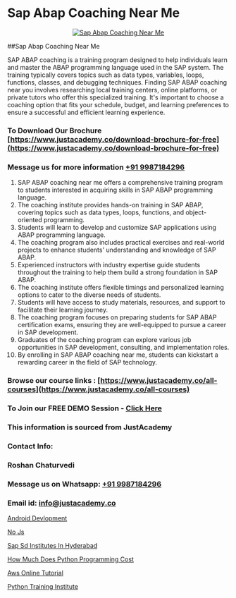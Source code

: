 # Sap Abap Coaching Near Me

<p align="center">
  <a href="https://justacademy.co/course-detail/sap-abap-training">
    <img src="https://justacademy.co/storage2/course_image/1707212883_course_image.webp" alt="Sap Abap Coaching Near Me">
  </a>
</p>
##Sap Abap Coaching Near Me

SAP ABAP coaching is a training program designed to help individuals learn and master the ABAP programming language used in the SAP system. The training typically covers topics such as data types, variables, loops, functions, classes, and debugging techniques. Finding SAP ABAP coaching near you involves researching local training centers, online platforms, or private tutors who offer this specialized training. It's important to choose a coaching option that fits your schedule, budget, and learning preferences to ensure a successful and efficient learning experience.
### To Download Our Brochure [https://www.justacademy.co/download-brochure-for-free](https://www.justacademy.co/download-brochure-for-free)
### Message us for more information [+91 9987184296](https://api.whatsapp.com/send?phone=919987184296)
1) SAP ABAP coaching near me offers a comprehensive training program to students interested in acquiring skills in SAP ABAP programming language.
2) The coaching institute provides hands-on training in SAP ABAP, covering topics such as data types, loops, functions, and object-oriented programming.
3) Students will learn to develop and customize SAP applications using ABAP programming language.
4) The coaching program also includes practical exercises and real-world projects to enhance students' understanding and knowledge of SAP ABAP.
5) Experienced instructors with industry expertise guide students throughout the training to help them build a strong foundation in SAP ABAP.
6) The coaching institute offers flexible timings and personalized learning options to cater to the diverse needs of students.
7) Students will have access to study materials, resources, and support to facilitate their learning journey.
8) The coaching program focuses on preparing students for SAP ABAP certification exams, ensuring they are well-equipped to pursue a career in SAP development.
9) Graduates of the coaching program can explore various job opportunities in SAP development, consulting, and implementation roles.
10) By enrolling in SAP ABAP coaching near me, students can kickstart a rewarding career in the field of SAP technology.

### Browse our course links : [https://www.justacademy.co/all-courses](https://www.justacademy.co/all-courses) 
### To Join our FREE DEMO Session - [Click Here](https://www.justacademy.co/register-for-course-demo)


### This information is sourced from JustAcademy
### Contact Info:
### Roshan Chaturvedi
### Message us on Whatsapp: [+91 9987184296](https://api.whatsapp.com/send?phone=919987184296)
### Email id: [info@justacademy.co](mailto:info@justacademy.co)
                
[Android Devlopment](https://www.linkedin.com/pulse/android-devlopment-justacademy-hyderabad-xjfgc/)

[No Js](https://www.linkedin.com/pulse/js-software-training-mountain-view-ecase?trackingId=EqnvQ7%2BmMqjhLb1sGCz8RQ%3D%3D&lipi=urn%3Ali%3Apage%3Ad_flagship3_company_admin%3BRmRTtwAISLyMmFqcBdL04g%3D%3D)

[Sap Sd Institutes In Hyderabad](https://medium.com/@roneet705/sap-sd-institutes-in-hyderabad-5eba3ecfb820)

[How Much Does Python Programming Cost](https://medium.com/@justacademytraining/how-much-does-python-programming-cost-d0a77427f2e5)

[Aws Online Tutorial](https://justacademyin.github.io/justacademy/aws-online-tutorial)

[Python Training Institute](https://justacademyin.github.io/justacademy/python-training-institute)

